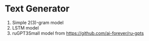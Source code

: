 # Text Generator
 1. Simple 2(3)-gram model
 2. LSTM model
 3. ruGPT3Small model from https://github.com/ai-forever/ru-gpts
